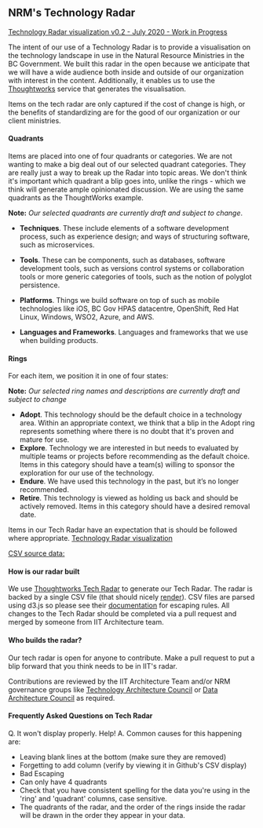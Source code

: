 ## NRM's Technology Radar

[Technology Radar visualization v0.2 - July 2020 - Work in Progress](https://radar.thoughtworks.com/?sheetId=https%3A%2F%2Fraw.githubusercontent.com%2Fbcgov%2Fnr-arch%2Fmaster%2Fdocs%2FTechRadar%2FIIT-TechnologyRadar.csv)


The intent of our use of a Technology Radar is to provide a visualisation on the technology landscape in use in the Natural Resource Ministries in the BC Government.  We built this radar in the open because we anticipate that we will have a wide audience both inside and outside of our organization with interest in the content.  Additionally, it enables us to use the [Thoughtworks](https://www.thoughtworks.com/radar/byor) service that generates the visualisation.

Items on the tech radar are only captured if the cost of change is high, or the benefits of standardizing are for the good of our organization or our client ministries.

#### Quadrants
Items are placed into one of four quadrants or categories. We are not wanting to  make a big deal out of our selected quadrant categories. They are really just a way to break up the Radar into topic areas. We don't think it's important which quadrant a blip goes into, unlike the rings - which we think will generate ample opinionated discussion. We are using the same quadrants as the ThoughtWorks example.

__Note:__ _Our selected quadrants are currently draft and subject to change_. 

* **Techniques**. These include elements of a software development process, such as experience design; and ways of structuring software, such as microservices.  

* **Tools**. These can be components, such as databases, software development tools, such as versions control systems or collaboration tools or more generic categories of tools, such as the notion of polyglot persistence.

* **Platforms**. Things we build software on top of such as mobile technologies like iOS, BC Gov HPAS datacentre, OpenShift, Red Hat Linux, Windows, WSO2, Azure, and AWS.

* **Languages and Frameworks**. Languages and frameworks that we use when building products.

#### Rings
For each item, we position it in one of four states:

__Note:__ _Our selected ring names and descriptions are currently draft and subject to change_

* **Adopt**. This technology should be the default choice in a technology area. Within an appropriate context, we think that a blip in the Adopt ring represents something where there is no doubt that it's proven and mature for use.
* **Explore**. Technology we are interested in but needs to evaluated by multiple teams or projects before recommending as the default choice. Items in this category should have a team(s) willing to sponsor the exploration for our use of the technology.
* **Endure**. We have used this technology in the past, but it’s no longer recommended.
* **Retire**. This technology is viewed as holding us back and should be actively removed. Items in this category should have a desired removal date. 

Items in our Tech Radar have an expectation that is should be followed where appropriate.  [Technology Radar visualization](https://radar.thoughtworks.com/?sheetId=https%3A%2F%2Fraw.githubusercontent.com%2Fbcgov%2Fnr-arch%2Fmaster%2Fdocs%2FTechRadar%2FIIT-TechnologyRadar.csv)

[CSV source data:](https://github.com/bcgov/nr-arch/blob/master/docs/TechRadar/IIT-TechnologyRadar.csv) 

#### How is our radar built
We use [Thoughtworks Tech Radar](https://radar.thoughtworks.com/) to generate our Tech Radar. The radar is backed by a single CSV file (that should nicely [render](https://help.github.com/en/github/managing-files-in-a-repository/rendering-csv-and-tsv-data)). CSV files are parsed using d3.js so please see their [documentation](https://d3-wiki.readthedocs.io/zh_CN/master/CSV/) for escaping rules. All changes to the Tech Radar should be completed via a pull request and merged by someone from IIT Architecture team.

#### Who builds the radar?
Our tech radar is open for anyone to contribute. Make a pull request to put a blip forward that you think needs to be in IIT's radar.

Contributions are reviewed by the IIT Architecture Team and/or NRM governance groups like [Technology Architecture Council](https://nrm.sp.gov.bc.ca/sites/NRM/arb/SitePages/Home.aspx) or [Data Architecture Council](https://nrm.sp.gov.bc.ca/sites/NRM/arb/SitePages/Home.aspx) as required.

#### Frequently Asked Questions on Tech Radar
Q. It won't display properly. Help!
A. Common causes for this happening are:

* Leaving blank lines at the bottom (make sure they are removed)
* Forgetting to add column (verify by viewing it in Github's CSV display)
* Bad Escaping
* Can only have 4 quadrants
* Check that you have consistent spelling for the data you're using in the 'ring' and 'quadrant' columns, case sensitive.
* The quadrants of the radar, and the order of the rings inside the radar will be drawn in the order they appear in your data.
